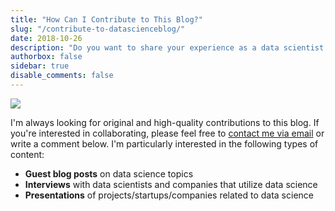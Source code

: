 ```yaml
---
title: "How Can I Contribute to This Blog?"
slug: "/contribute-to-datascienceblog/"
date: 2018-10-26
description: "Do you want to share your experience as a data scientist or talk about a project that you are excited about? Start contributing now!"
authorbox: false
sidebar: true
disable_comments: false
---
```

<img src="/img/agreement-business-businessman-872957.jpg"/>

I'm always looking for original and high-quality contributions to this blog. If you're interested in collaborating, please feel free to <a href="mailto:matthias-doering@gmx.de">contact me via email</a> or write a comment below. I'm particularly interested in the following types of content:

* **Guest blog posts** on data science topics
* **Interviews** with data scientists and companies that utilize data science
* **Presentations** of projects/startups/companies related to data science

